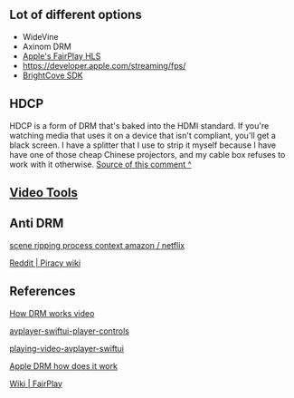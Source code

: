 

## Lot of different options

- WideVine
- Axinom DRM
- [Apple's FairPlay HLS](https://en.wikipedia.org/wiki/FairPlay)
- https://developer.apple.com/streaming/fps/
- [BrightCove SDK](https://sdks.support.brightcove.com/getting-started/native-video-playback.html)
## HDCP 

HDCP is a form of DRM that's baked into the HDMI standard. If you're watching media that uses it on a device that isn't compliant, you'll get a black screen. I have a splitter that I use to strip it myself because I have have one of those cheap Chinese projectors, and my cable box refuses to work with it otherwise.
[Source of this comment ^](https://www.reddit.com/r/Piracy/comments/d0v8cd/comment/ezgaroq/?utm_source=share&utm_medium=web2x&context=3)

## [Video Tools](apps.md#Video%20Tools)

## Anti DRM

[scene ripping process context amazon / netflix](https://torrentfreak.com/the-scene-pirates-ripping-content-from-amazon-netflix-190707/)

[Reddit | Piracy wiki](https://www.reddit.com/r/piracy/wiki/faq/)


## References

[How DRM works video](https://www.youtube.com/watch?v=mn2POYEiJVE)

[avplayer-swiftui-player-controls](https://chris-mash.medium.com/avplayer-swiftui-part-2-player-controls-c28b721e7e27)

[playing-video-avplayer-swiftui](https://benoitpasquier.com/playing-video-avplayer-swiftui/)

[Apple DRM how does it work](https://ottverse.com/apple-fairplay-streaming-drm-how-does-it-work/)

[Wiki | FairPlay](https://en.wikipedia.org/wiki/FairPlay)



